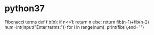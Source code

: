 # python37
Fibonacci terms
def fib(n):
    if n<=1:
        return n
    else:
        return fib(n-1)+fib(n-2)
num=int(input("Enter terms:"))
for i in range(num):
    print(fib(i),end=' ')
